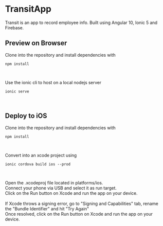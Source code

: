 # TransitApp
Transit is an app to record employee info.
Built using Angular 10, Ionic 5 and Firebase.
<br>

## Preview on Browser
Clone into the repository and install dependencies with
```
npm install
```
<br>

Use the ionic cli to host on a local nodejs server
```
ionic serve
```

<br>

## Deploy to iOS

Clone into the repository and install dependencies with
```
npm install
```
<br>

Convert into an xcode project using
```
ionic cordova build ios --prod
```
<br>

Open the .xcodeproj file located in platforms/ios.<br>
Connect your phone via USB and select it as run target. <br>
Click on the Run button on Xcode and run the app on your device.
<br><br>
If Xcode throws a signing error, go to "Signing and Capabilities" tab, rename the "Bundle Identifier" and hit "Try Again"
<br>
Once resolved, click on the Run button on Xcode and run the app on your device.
